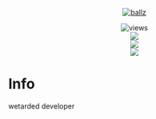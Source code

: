 <p align=center><a href="https://git.io/typing-svg"><img src="https://readme-typing-svg.demolab.com?font=Fira+Code&size=24&duration=4000&pause=1000&color=F70000&width=435&lines=  L7NEG.tk is based asf :3" alt="ballz" /></a></p>
<p align="center">
  <img src="https://count.getloli.com/get/@lhwe?theme=rule34" alt="views" /><br>
  <img src='https://rpcrm.l7neg.tk/api/565667519373901853?idleMessage=prob%20asleep%20rn...idk&hideDiscrim=false?theme=dark&bg=809edf&showDisplayName=true&borderRadius=30px'><br>
  <img src="https://github.com/lhwe/yoink/blob/master/generated/overview.svg#gh-dark-mode-only" /><br>
  <img src="https://github.com/lhwe/yoink/blob/master/generated/languages.svg#gh-dark-mode-only" /><br>
</p>

# Info
  wetarded developer
</a> 
